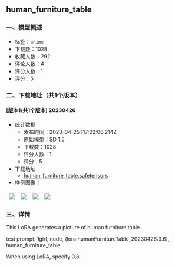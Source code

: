 ## human_furniture_table
### 一、模型概述

- 标签：`anime`
- 下载数：1028
- 收藏人数：292
- 评论人数：4
- 评分人数：1
- 评分：5

### 二、下载地址（共1个版本）

#### [版本1/共1个版本] 20230426

- 统计数据
  - 发布时间：2023-04-25T17:22:06.214Z
  - 原始模型：SD 1.5
  - 下载数：1028
  - 评分人数：1
  - 评分：5
- 下载地址
  - [human_furniture_table.safetensors](https://civitai.com/api/download/models/55255)
- 样例图像：

| <img src="https://image.civitai.com/xG1nkqKTMzGDvpLrqFT7WA/c54add3e-b1c3-4eee-db00-d20c91c41800/width=450/597706.jpeg" /> | <img src="https://image.civitai.com/xG1nkqKTMzGDvpLrqFT7WA/4b2417bc-af70-4b7d-ae32-9cfd625b1e00/width=450/597705.jpeg" /> | <img src="https://image.civitai.com/xG1nkqKTMzGDvpLrqFT7WA/75ec8d3d-3205-4a2a-0e07-833d663f7800/width=450/597707.jpeg" /> | <img src="https://image.civitai.com/xG1nkqKTMzGDvpLrqFT7WA/ff5bdbdb-259a-4277-0846-fb2cd6131b00/width=450/597708.jpeg" /> |
| ---- | ---- | ---- | ---- |


### 三、详情
<p>This LoRA generates a picture of human furniture table.</p><p></p><p>test prompt: 1girl, nude, (lora:humanFurnitureTable_20230426:0.6), human_furniture_table</p><p>When using LoRA, specify 0.6.</p><p></p>